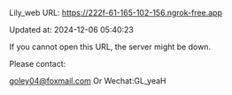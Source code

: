 Lily_web URL: https://222f-61-165-102-156.ngrok-free.app

Updated at: 2024-12-06 05:40:23

If you cannot open this URL, the server might be down.

Please contact: 

goley04@foxmail.com Or Wechat:GL_yeaH
